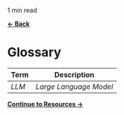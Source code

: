 <p id="reading-time-action-id" align="left">1 min read</p>

[**← Back**](contents.md)

# Glossary

| Term   | Description   |
| ------ | ------------- |
| _LLM_ | _Large Language Model_ |

[**Continue to Resources →**](resources.md)
